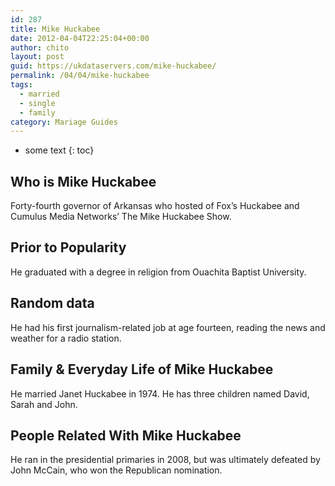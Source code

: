 ```yaml
---
id: 287
title: Mike Huckabee
date: 2012-04-04T22:25:04+00:00
author: chito
layout: post
guid: https://ukdataservers.com/mike-huckabee/
permalink: /04/04/mike-huckabee  
tags:
  - married
  - single
  - family
category: Mariage Guides
---
```


* some text
{: toc}


## Who is  Mike Huckabee
                  
                  
                  
Forty-fourth governor of Arkansas who hosted of Fox&#8217;s Huckabee and Cumulus Media Networks&#8217; The Mike Huckabee Show.
                  
                
                
                
## Prior to Popularity 
                  
                  
                  
He graduated with a degree in religion from Ouachita Baptist University.
                  
                
                
                
## Random data 
                  
                  
                  
He had his first journalism-related job at age fourteen, reading the news and weather for a radio station.
                  
                
                
                
## Family & Everyday Life of Mike Huckabee
                  
                  
                  
He married Janet Huckabee in 1974. He has three children named David, Sarah and John.
                  
                
                
                
## People Related With  Mike Huckabee
                  
                  
                  
He ran in the presidential primaries in 2008, but was ultimately defeated by John McCain, who won the Republican nomination.
                  
                
              
            
          
          
          
    
    
  
